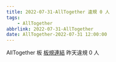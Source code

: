 ```yaml
---
title: 2022-07-31-AllTogether 違規 0 人
tags:
    - AllTogether
abbrlink: 2022-07-31-AllTogether
date: AllTogether-2022-07-31 12:00:00
---
```

AllTogether 板 [板規連結](https://www.ptt.cc/bbs/AllTogether/M.1643211430.A.5FB.html)
昨天違規 0 人
